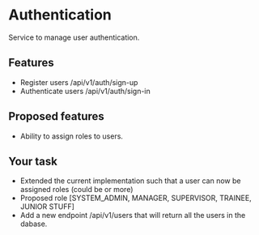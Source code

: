 # Authentication
Service to manage user authentication.

## Features
 - Register users /api/v1/auth/sign-up
 - Authenticate users  /api/v1/auth/sign-in

## Proposed features
 - Ability to assign roles to users.

## Your task
  - Extended the current implementation such that a user can now be assigned roles (could be or more)
  - Proposed role [SYSTEM_ADMIN, MANAGER, SUPERVISOR, TRAINEE, JUNIOR STUFF]
  - Add a new endpoint /api/v1/users that will return all the users in the dabase.  
